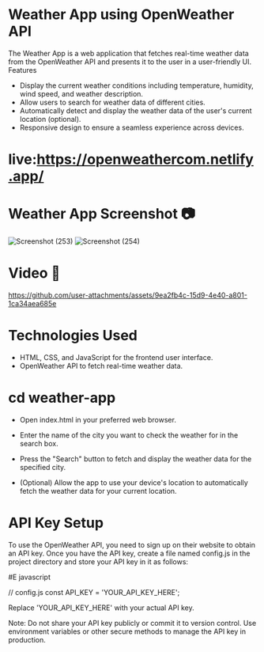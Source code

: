 # Weather App using OpenWeather API
The Weather App is a web application that fetches real-time weather data from the OpenWeather API and presents it to the user in a user-friendly UI. Features
- Display the current weather conditions including temperature, humidity, wind speed, and weather description.
- Allow users to search for weather data of different cities.
- Automatically detect and display the weather data of the user's current location (optional).
- Responsive design to ensure a seamless experience across devices.

# live:https://openweathercom.netlify.app/
# Weather App Screenshot 📷
![Screenshot (253)](https://github.com/user-attachments/assets/05d13990-a943-45b2-b385-bd2cc8eb4aae) ![Screenshot (254)](https://github.com/user-attachments/assets/79c035b1-2355-4b73-8c52-7ccdc2dc33f9)


# Video 🎥


https://github.com/user-attachments/assets/9ea2fb4c-15d9-4e40-a801-1ca34aea685e

# Technologies Used
- HTML, CSS, and JavaScript for the frontend user interface.
- OpenWeather API to fetch real-time weather data.

# cd weather-app
- Open index.html in your preferred web browser.

- Enter the name of the city you want to check the weather for in the search box.

- Press the "Search" button to fetch and display the weather data for the specified city.

- (Optional) Allow the app to use your device's location to automatically fetch the weather data for your current location.

# API Key Setup
To use the OpenWeather API, you need to sign up on their website to obtain an API key. Once you have the API key, create a file named config.js in the project directory and store your API key in it as follows:

#E javascript

// config.js const API_KEY = 'YOUR_API_KEY_HERE';

Replace 'YOUR_API_KEY_HERE' with your actual API key.

Note: Do not share your API key publicly or commit it to version control. Use environment variables or other secure methods to manage the API key in production.

